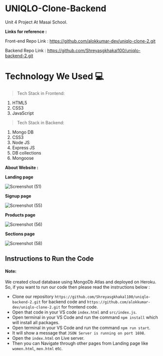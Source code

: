 # UNIQLO-Clone-Backend
Unit 4 Project At Masai School.

**Links for reference :**

Front-end Repo Link :
https://github.com/alokkumar-dev/uniqlo-clone-2.git

Backend Repo Link :
https://github.com/Shreyasgkhakal100/uniqlo-backend-2.git


# Technology We Used :computer:
> Tech Stack in Frontend:
1. HTML5
2. CSS3
3. JavaScript


> Tech Stack in Backend:
1. Mongo DB
2. CSS3
3. Node JS
4. Express JS
5. DB collections
6. Mongoose

**About Website :**

**Landing page**

![Screenshot (51)](https://miro.medium.com/max/3786/1*VWWyKuzBCGh2ipERuP4d_Q.png)

**Signup page**

![Screenshot (55)](https://miro.medium.com/max/875/1*NW0hgxzqK31Qebv2MNqkTQ.png)

**Products page**

![Screenshot (56)](https://miro.medium.com/max/875/1*D4GW0TdEhANt9J4vUOvVBw.png)


**Sections page**

![Screenshot (58)](https://miro.medium.com/max/875/1*OjQzHmVFRNe43byIqf-jPg.png)

## Instructions to Run the Code 
#### Note:
We created cloud database using MongoDb Atlas and deployed on Heroku. So, if you want to run our code then please read the instructions below :
- Clone our repository `https://github.com/Shreyasgkhakal100/uniqlo-backend-2.git` for backend code and `https://github.com/alokkumar-dev/uniqlo-clone-2.git` for frontend code.
- Open that code in your VS code `index.html` and `src/index.js`.
- Open terminal in your VS Code and run the command `npm install` which will install all packages.
- Open terminal in your VS Code and run the command `npm run start`.
- It will show a message that `JSON Server is running on port 1698`.
- Open the `index.html` on Live server.
- Then you can Navigate through other pages from Landing page like `women.html`, `men.html` etc.
